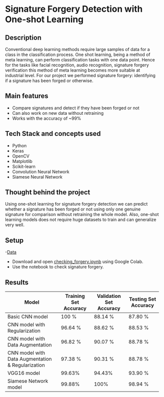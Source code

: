 # Signature Forgery Detection with One-shot Learning

## Description

Conventional deep learning methods require large samples of data for a class in the classification process. One shot learning, being a method of meta learning, can perform classification tasks with one data point. Hence for the tasks like facial recognition, audio recognition, signature forgery verification this method of meta learning becomes more suitable at industrial level. For our project we performed signature forgery: identifying if a signature has been forged or otherwise.

## Main features

- Compare signatures and detect if they have been forged or not
- Can also work on new data without retraining
- Works with the accuracy of ~99%

## Tech Stack and concepts used

- Python
- Keras
- OpenCV
- Matplotlib
- Scikit-learn
- Convolution Neural Network
- Siamese Neural Network

## Thought behind the project

Using one-shot learning for signature forgery detection we can predict whether a signature has been forged or not using only one genuine signature for comparison without retraining the whole model. Also, one-shot learning models does not require huge datasets to train and can generalize very well.

## Setup
-[Data](https://www.kaggle.com/robinreni/signature-verification-dataset) 
- Download and open [checking_forgery.ipynb](https://github.com/Devanshchowdhury2212/Signature-Forgery-Detection-with-One-shot-Learning/blob/main/checking_forgery.ipynb) using Google Colab.
- Use the notebook to check signature forgery.

## Results

| Model                                             | Training Set Accuracy | Validation Set Accuracy | Testing Set Accuracy |
| ------------------------------------------------- | --------------------- | ----------------------- | -------------------- |
| Basic CNN model                                   | 100 %                 | 88.14 %                 | 87.80 %              |
| CNN model with Regularization                     | 96.64 %               | 88.62 %                 | 88.53 %              |
| CNN model with Data Augmentation                  | 96.82 %               | 90.07 %                 | 88.78 %              |
| CNN model with Data Augmentation & Regularization | 97.38 %               | 90.31 %                 | 88.78 %              |
| VGG16 model                                       | 99.63%                | 94.43%                  | 93.90 %              |
| Siamese Network model                             | 99.88%                | 100%                    | 98.94 %              |
